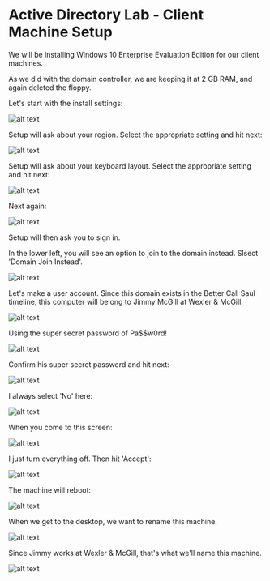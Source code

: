 # Active Directory Lab - Client Machine Setup




We will be installing Windows 10 Enterprise Evaluation Edition for our client machines.

As we did with the domain controller, we are keeping it at 2 GB RAM, and again deleted the floppy.

Let's start with the install settings:

![alt text](https://github.com/robertsledge/ActiveDirectoryLab/blob/main/media/33.JPG)

Setup will ask about your region. Select the appropriate setting and hit next:

![alt text](https://github.com/robertsledge/ActiveDirectoryLab/blob/main/media/34.JPG)

Setup will ask about your keyboard layout. Select the appropriate setting and hit next:

![alt text](https://github.com/robertsledge/ActiveDirectoryLab/blob/main/media/35.JPG)

Next again:

![alt text](https://github.com/robertsledge/ActiveDirectoryLab/blob/main/media/36.JPG)

Setup will then ask you to sign in.

In the lower left, you will see an option to join to the domain instead. Slsect 'Domain Join Instead'.

![alt text](https://github.com/robertsledge/ActiveDirectoryLab/blob/main/media/37.JPG)

Let's make a user account. Since this domain exists in the Better Call Saul timeline, this computer will belong to Jimmy McGill at Wexler & McGill.

![alt text](https://github.com/robertsledge/ActiveDirectoryLab/blob/main/media/38.JPG)

Using the super secret password of Pa$$w0rd!

![alt text](https://github.com/robertsledge/ActiveDirectoryLab/blob/main/media/39.JPG)

Confirm his super secret password and hit next:

![alt text](https://github.com/robertsledge/ActiveDirectoryLab/blob/main/media/40.JPG)

I always select 'No' here:

![alt text](https://github.com/robertsledge/ActiveDirectoryLab/blob/main/media/41.JPG)

When you come to this screen:

![alt text](https://github.com/robertsledge/ActiveDirectoryLab/blob/main/media/42.JPG)

I just turn everything off. Then hit 'Accept':

![alt text](https://github.com/robertsledge/ActiveDirectoryLab/blob/main/media/43.JPG)

The machine will reboot:

![alt text](https://github.com/robertsledge/ActiveDirectoryLab/blob/main/media/44.JPG)

When we get to the desktop, we want to rename this machine.

![alt text](https://github.com/robertsledge/ActiveDirectoryLab/blob/main/media/45.JPG)

Since Jimmy works at Wexler & McGill, that's what we'll name this machine.

![alt text](https://github.com/robertsledge/ActiveDirectoryLab/blob/main/media/46.JPG)





